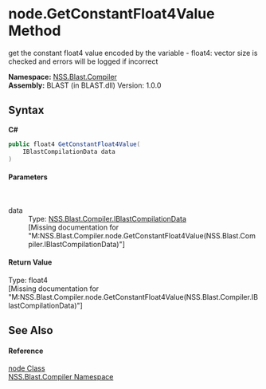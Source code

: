 # node.GetConstantFloat4Value Method 
 

get the constant float4 value encoded by the variable - float4: vector size is checked and errors will be logged if incorrect

**Namespace:**&nbsp;<a href="N_NSS_Blast_Compiler">NSS.Blast.Compiler</a><br />**Assembly:**&nbsp;BLAST (in BLAST.dll) Version: 1.0.0

## Syntax

**C#**<br />
``` C#
public float4 GetConstantFloat4Value(
	IBlastCompilationData data
)
```


#### Parameters
&nbsp;<dl><dt>data</dt><dd>Type: <a href="T_NSS_Blast_Compiler_IBlastCompilationData">NSS.Blast.Compiler.IBlastCompilationData</a><br />\[Missing <param name="data"/> documentation for "M:NSS.Blast.Compiler.node.GetConstantFloat4Value(NSS.Blast.Compiler.IBlastCompilationData)"\]</dd></dl>

#### Return Value
Type: float4<br />\[Missing <returns> documentation for "M:NSS.Blast.Compiler.node.GetConstantFloat4Value(NSS.Blast.Compiler.IBlastCompilationData)"\]

## See Also


#### Reference
<a href="T_NSS_Blast_Compiler_node">node Class</a><br /><a href="N_NSS_Blast_Compiler">NSS.Blast.Compiler Namespace</a><br />